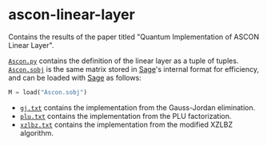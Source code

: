 # ascon-linear-layer
Contains the results of the paper titled "Quantum Implementation of ASCON Linear Layer".

[`Ascon.py`](./Ascon.py) contains the definition of the linear layer as a tuple of tuples.  
[`Ascon.sobj`](./Ascon.sobj) is the same matrix stored in [Sage](https://www.sagemath.org/)'s internal format for efficiency, and can be loaded with [Sage](https://www.sagemath.org/) as follows:
```py
M = load("Ascon.sobj")
```

- [`gj.txt`](./gj.txt) contains the implementation from the Gauss-Jordan elimination.
- [`plu.txt`](./plu.txt) contains the implementation from the PLU factorization.
- [`xzlbz.txt`](./xzlbz.txt) contains the implementation from the modified XZLBZ algorithm.
